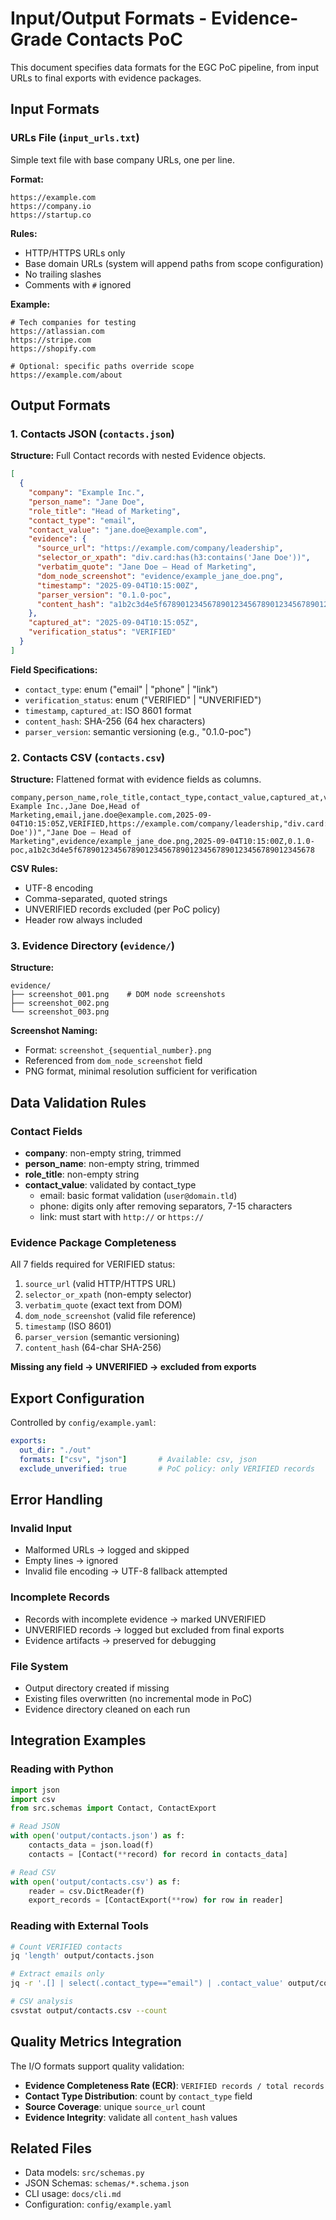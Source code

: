 # Input/Output Formats - Evidence-Grade Contacts PoC

This document specifies data formats for the EGC PoC pipeline, from input URLs to final exports with evidence packages.

## Input Formats

### URLs File (`input_urls.txt`)
Simple text file with base company URLs, one per line.

**Format:**
```
https://example.com
https://company.io
https://startup.co
```

**Rules:**
- HTTP/HTTPS URLs only
- Base domain URLs (system will append paths from scope configuration)
- No trailing slashes
- Comments with `#` ignored

**Example:**
```
# Tech companies for testing
https://atlassian.com
https://stripe.com
https://shopify.com

# Optional: specific paths override scope
https://example.com/about
```

## Output Formats

### 1. Contacts JSON (`contacts.json`)

**Structure:** Full Contact records with nested Evidence objects.

```json
[
  {
    "company": "Example Inc.",
    "person_name": "Jane Doe",
    "role_title": "Head of Marketing",
    "contact_type": "email",
    "contact_value": "jane.doe@example.com",
    "evidence": {
      "source_url": "https://example.com/company/leadership",
      "selector_or_xpath": "div.card:has(h3:contains('Jane Doe'))",
      "verbatim_quote": "Jane Doe — Head of Marketing",
      "dom_node_screenshot": "evidence/example_jane_doe.png",
      "timestamp": "2025-09-04T10:15:00Z",
      "parser_version": "0.1.0-poc",
      "content_hash": "a1b2c3d4e5f67890123456789012345678901234567890123456789012345678"
    },
    "captured_at": "2025-09-04T10:15:05Z",
    "verification_status": "VERIFIED"
  }
]
```

**Field Specifications:**
- `contact_type`: enum ("email" | "phone" | "link")
- `verification_status`: enum ("VERIFIED" | "UNVERIFIED")
- `timestamp`, `captured_at`: ISO 8601 format
- `content_hash`: SHA-256 (64 hex characters)
- `parser_version`: semantic versioning (e.g., "0.1.0-poc")

### 2. Contacts CSV (`contacts.csv`)

**Structure:** Flattened format with evidence fields as columns.

```csv
company,person_name,role_title,contact_type,contact_value,captured_at,verification_status,source_url,selector_or_xpath,verbatim_quote,dom_node_screenshot,timestamp,parser_version,content_hash
Example Inc.,Jane Doe,Head of Marketing,email,jane.doe@example.com,2025-09-04T10:15:05Z,VERIFIED,https://example.com/company/leadership,"div.card:has(h3:contains('Jane Doe'))","Jane Doe — Head of Marketing",evidence/example_jane_doe.png,2025-09-04T10:15:00Z,0.1.0-poc,a1b2c3d4e5f67890123456789012345678901234567890123456789012345678
```

**CSV Rules:**
- UTF-8 encoding
- Comma-separated, quoted strings
- UNVERIFIED records excluded (per PoC policy)
- Header row always included

### 3. Evidence Directory (`evidence/`)

**Structure:**
```
evidence/
├── screenshot_001.png    # DOM node screenshots
├── screenshot_002.png
└── screenshot_003.png
```

**Screenshot Naming:**
- Format: `screenshot_{sequential_number}.png`
- Referenced from `dom_node_screenshot` field
- PNG format, minimal resolution sufficient for verification

## Data Validation Rules

### Contact Fields
- **company**: non-empty string, trimmed
- **person_name**: non-empty string, trimmed  
- **role_title**: non-empty string
- **contact_value**: validated by contact_type
  - email: basic format validation (`user@domain.tld`)
  - phone: digits only after removing separators, 7-15 characters
  - link: must start with `http://` or `https://`

### Evidence Package Completeness
All 7 fields required for VERIFIED status:
1. `source_url` (valid HTTP/HTTPS URL)
2. `selector_or_xpath` (non-empty selector)
3. `verbatim_quote` (exact text from DOM)
4. `dom_node_screenshot` (valid file reference)
5. `timestamp` (ISO 8601)
6. `parser_version` (semantic versioning)
7. `content_hash` (64-char SHA-256)

**Missing any field → UNVERIFIED → excluded from exports**

## Export Configuration

Controlled by `config/example.yaml`:

```yaml
exports:
  out_dir: "./out"
  formats: ["csv", "json"]       # Available: csv, json
  exclude_unverified: true       # PoC policy: only VERIFIED records
```

## Error Handling

### Invalid Input
- Malformed URLs → logged and skipped
- Empty lines → ignored
- Invalid file encoding → UTF-8 fallback attempted

### Incomplete Records
- Records with incomplete evidence → marked UNVERIFIED
- UNVERIFIED records → logged but excluded from final exports
- Evidence artifacts → preserved for debugging

### File System
- Output directory created if missing
- Existing files overwritten (no incremental mode in PoC)
- Evidence directory cleaned on each run

## Integration Examples

### Reading with Python
```python
import json
import csv
from src.schemas import Contact, ContactExport

# Read JSON
with open('output/contacts.json') as f:
    contacts_data = json.load(f)
    contacts = [Contact(**record) for record in contacts_data]

# Read CSV
with open('output/contacts.csv') as f:
    reader = csv.DictReader(f)
    export_records = [ContactExport(**row) for row in reader]
```

### Reading with External Tools
```bash
# Count VERIFIED contacts
jq 'length' output/contacts.json

# Extract emails only
jq -r '.[] | select(.contact_type=="email") | .contact_value' output/contacts.json

# CSV analysis
csvstat output/contacts.csv --count
```

## Quality Metrics Integration

The I/O formats support quality validation:

- **Evidence Completeness Rate (ECR)**: `VERIFIED records / total records`
- **Contact Type Distribution**: count by `contact_type` field  
- **Source Coverage**: unique `source_url` count
- **Evidence Integrity**: validate all `content_hash` values

## Related Files

- Data models: `src/schemas.py`
- JSON Schemas: `schemas/*.schema.json`
- CLI usage: `docs/cli.md`
- Configuration: `config/example.yaml`
